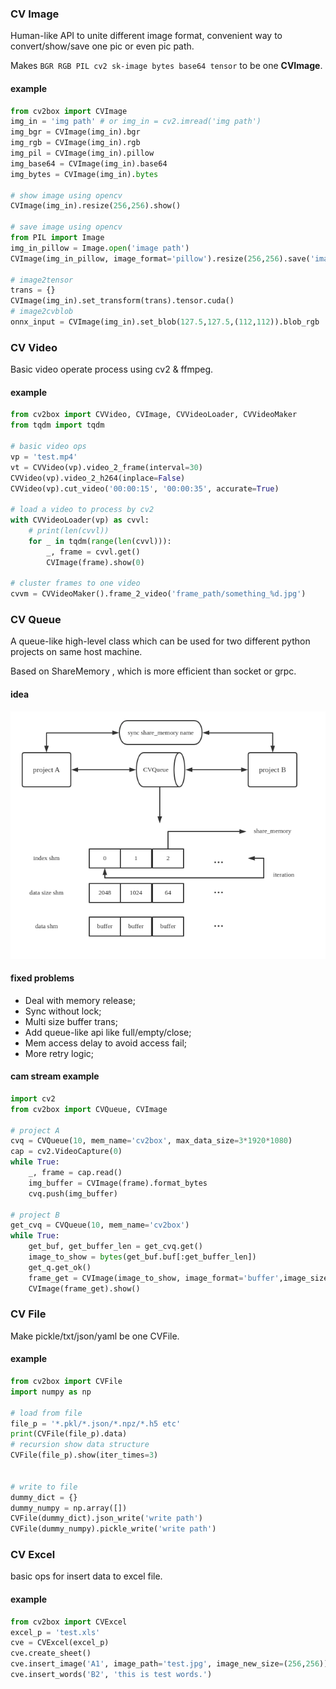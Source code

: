 ### CV Image

Human-like API to unite different image format, convenient way to convert/show/save one pic or even pic path.

Makes `BGR RGB PIL cv2 sk-image bytes base64 tensor` to be one **CVImage**.

#### example

```python
from cv2box import CVImage
img_in = 'img path' # or img_in = cv2.imread('img path')
img_bgr = CVImage(img_in).bgr
img_rgb = CVImage(img_in).rgb
img_pil = CVImage(img_in).pillow
img_base64 = CVImage(img_in).base64
img_bytes = CVImage(img_in).bytes

# show image using opencv
CVImage(img_in).resize(256,256).show()

# save image using opencv
from PIL import Image
img_in_pillow = Image.open('image path')
CVImage(img_in_pillow, image_format='pillow').resize(256,256).save('image save path')

# image2tensor
trans = {}
CVImage(img_in).set_transform(trans).tensor.cuda()
# image2cvblob
onnx_input = CVImage(img_in).set_blob(127.5,127.5,(112,112)).blob_rgb

```

### CV Video

Basic video operate process using cv2 & ffmpeg.

#### example

```python
from cv2box import CVVideo, CVImage, CVVideoLoader, CVVideoMaker
from tqdm import tqdm

# basic video ops
vp = 'test.mp4'
vt = CVVideo(vp).video_2_frame(interval=30)
CVVideo(vp).video_2_h264(inplace=False)
CVVideo(vp).cut_video('00:00:15', '00:00:35', accurate=True)

# load a video to process by cv2
with CVVideoLoader(vp) as cvvl:
    # print(len(cvvl))
    for _ in tqdm(range(len(cvvl))):
        _, frame = cvvl.get()
        CVImage(frame).show(0)

# cluster frames to one video
cvvm = CVVideoMaker().frame_2_video('frame_path/something_%d.jpg')
```


### CV Queue

A queue-like high-level class which can be used for two different python projects on same host machine.

Based on ShareMemory , which is more efficient than socket or grpc.

#### idea

![CVQueue](./src/cvqueue.png)

#### fixed problems

- Deal with memory release;
- Sync without lock;
- Multi size buffer trans;
- Add queue-like api like full/empty/close;
- Mem access delay to avoid access fail;
- More retry logic;

#### cam stream example

```python
import cv2
from cv2box import CVQueue, CVImage

# project A
cvq = CVQueue(10, mem_name='cv2box', max_data_size=3*1920*1080)
cap = cv2.VideoCapture(0)
while True:
    _, frame = cap.read()
    img_buffer = CVImage(frame).format_bytes
    cvq.push(img_buffer)
    
# project B
get_cvq = CVQueue(10, mem_name='cv2box')
while True:
    get_buf, get_buffer_len = get_cvq.get()
    image_to_show = bytes(get_buf.buf[:get_buffer_len])
    get_q.get_ok()
    frame_get = CVImage(image_to_show, image_format='buffer',image_size=(frame_height, frame_width, 3)).bgr
    CVImage(frame_get).show()
```

### CV File

Make pickle/txt/json/yaml be one CVFile.

#### example

```python
from cv2box import CVFile
import numpy as np

# load from file
file_p = '*.pkl/*.json/*.npz/*.h5 etc'
print(CVFile(file_p).data)
# recursion show data structure
CVFile(file_p).show(iter_times=3)   


# write to file
dummy_dict = {}
dummy_numpy = np.array([])
CVFile(dummy_dict).json_write('write path')
CVFile(dummy_numpy).pickle_write('write path')
```

### CV Excel

basic ops for insert data to excel file.

#### example

```python
from cv2box import CVExcel
excel_p = 'test.xls'
cve = CVExcel(excel_p)
cve.create_sheet()
cve.insert_image('A1', image_path='test.jpg', image_new_size=(256,256))
cve.insert_words('B2', 'this is test words.')
```

